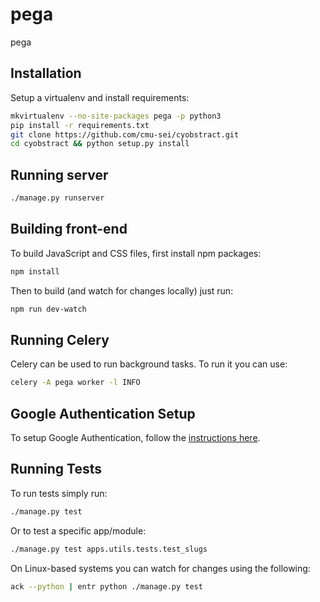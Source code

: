 # pega

pega

## Installation

Setup a virtualenv and install requirements:

```bash
mkvirtualenv --no-site-packages pega -p python3
pip install -r requirements.txt
git clone https://github.com/cmu-sei/cyobstract.git
cd cyobstract && python setup.py install
```

## Running server

```bash
./manage.py runserver
```

## Building front-end

To build JavaScript and CSS files, first install npm packages:

```bash
npm install
```

Then to build (and watch for changes locally) just run:

```bash
npm run dev-watch
```

## Running Celery

Celery can be used to run background tasks. To run it you can use:

```bash
celery -A pega worker -l INFO
```

## Google Authentication Setup

To setup Google Authentication, follow the [instructions here](https://django-allauth.readthedocs.io/en/latest/providers.html#google).


## Running Tests

To run tests simply run:

```bash
./manage.py test
```

Or to test a specific app/module:

```bash
./manage.py test apps.utils.tests.test_slugs
```


On Linux-based systems you can watch for changes using the following:

```bash
ack --python | entr python ./manage.py test
```
